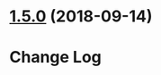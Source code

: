 # [1.5.0](https://github.com/markusguenther/neos-slick/compare/v1.4.0...v1.5.0) (2018-09-14)

# Change Log
